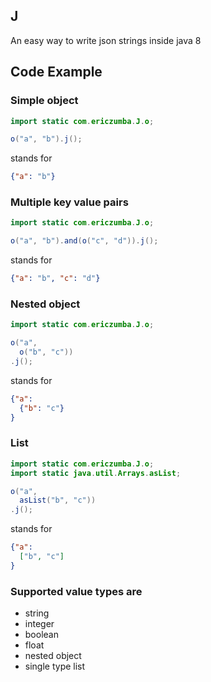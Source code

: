 ## J

An easy way to write json strings inside java 8

## Code Example

### Simple object 

```java
import static com.ericzumba.J.o;

o("a", "b").j();
```

stands for 
```json
{"a": "b"} 
```

### Multiple key value pairs 

```java
import static com.ericzumba.J.o;

o("a", "b").and(o("c", "d")).j();
```

stands for 
```json
{"a": "b", "c": "d"} 
```

### Nested object

```java
import static com.ericzumba.J.o;

o("a", 
  o("b", "c"))
.j();
```

stands for 
```json
{"a": 
  {"b": "c"}
}
```
### List

```java
import static com.ericzumba.J.o;
import static java.util.Arrays.asList;

o("a", 
  asList("b", "c"))
.j();
```

stands for 
```json
{"a": 
  ["b", "c"]
}
```
### Supported value types are

* string
* integer 
* boolean
* float
* nested object
* single type list 
